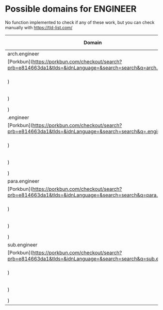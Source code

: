 # Possible domains for ENGINEER

No function implemented to check if any of these work, but you can check manually with https://tld-list.com/

| Domain | Porkbun | NameCheap | Google Domains |
|---|---|---|---|
| arch.engineer | [Porkbun](https://porkbun.com/checkout/search?prb=e814663da1&tlds=&idnLanguage=&search=search&q=arch.engineer) | [Namecheap](https://www.namecheap.com/domains/registration/results/?domain=arch.engineer) | [Google](https://domains.google.com/registrar/search?searchTerm=arch.engineer) |
| .engineer | [Porkbun](https://porkbun.com/checkout/search?prb=e814663da1&tlds=&idnLanguage=&search=search&q=.engineer) | [Namecheap](https://www.namecheap.com/domains/registration/results/?domain=.engineer) | [Google](https://domains.google.com/registrar/search?searchTerm=.engineer) |
| para.engineer | [Porkbun](https://porkbun.com/checkout/search?prb=e814663da1&tlds=&idnLanguage=&search=search&q=para.engineer) | [Namecheap](https://www.namecheap.com/domains/registration/results/?domain=para.engineer) | [Google](https://domains.google.com/registrar/search?searchTerm=para.engineer) |
| sub.engineer | [Porkbun](https://porkbun.com/checkout/search?prb=e814663da1&tlds=&idnLanguage=&search=search&q=sub.engineer) | [Namecheap](https://www.namecheap.com/domains/registration/results/?domain=sub.engineer) | [Google](https://domains.google.com/registrar/search?searchTerm=sub.engineer) |
